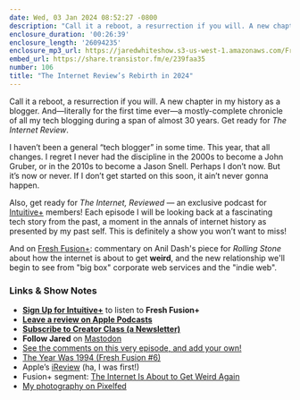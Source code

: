 ```yaml
---
date: Wed, 03 Jan 2024 08:52:27 -0800
description: "Call it a reboot, a resurrection if you will. A new chapter in my history as a blogger. And—literally for the first time ever—a mostly-complete chronicle of all my tech blogging during a span of almost 30 years. Get ready for The Internet Review."
enclosure_duration: '00:26:39'
enclosure_length: '26094235'
enclosure_mp3_url: https://jaredwhiteshow.s3-us-west-1.amazonaws.com/FreshFusion_Episode_106%20-%20The%20Internet%20Review%20Reborn.mp3
embed_url: https://share.transistor.fm/e/239faa35
number: 106
title: "The Internet Review’s Rebirth in 2024"
---
```


Call it a reboot, a resurrection if you will. A new chapter in my history as a blogger. And—literally for the first time ever—a mostly-complete chronicle of all my tech blogging during a span of almost 30 years. Get ready for _The Internet Review_.

I haven’t been a general “tech blogger” in some time. This year, that all changes. I regret I never had the discipline in the 2000s to become a John Gruber, or in the 2010s to become a Jason Snell. Perhaps I don’t now. But it’s now or never. If I don’t get started on this soon, it ain’t never gonna happen.

Also, get ready for _The Internet, Reviewed_ — an exclusive podcast for [Intuitive+](https://plus.intuitivefuture.com) members! Each episode I will be looking back at a fascinating tech story from the past, a moment in the annals of internet history as presented by my past self. This is definitely a show you won’t want to miss!

And on [Fresh Fusion+](https://plus.intuitivefuture.com): commentary on Anil Dash's piece for _Rolling Stone_ about how the internet is about to get **weird**, and the new relationship we'll begin to see from "big box" corporate web services and the "indie web".

### Links & Show Notes

* **[Sign Up for Intuitive+](https://plus.intuitivefuture.com)** to listen to **Fresh Fusion+**
* **[Leave a review on Apple Podcasts](https://podcasts.apple.com/us/podcast/fresh-fusion/id1387528457)**
* **[Subscribe to Creator Class (a Newsletter)](https://jaredwhite.com/creator-class)**
* **Follow Jared** on [Mastodon](https://indieweb.social/@jaredwhite)
* [See the comments on this very episode, and add your own!](https://jaredwhite.com/podcast/106)
* [The Year Was 1994 (Fresh Fusion #6)](https://jaredwhite.com/podcast/6)
* Apple’s [iReview](https://en.wikipedia.org/wiki/IReview) (ha, I was first!)
* Fusion+ segment: [The Internet Is About to Get Weird Again](https://www.rollingstone.com/culture/culture-commentary/internet-future-about-to-get-weird-1234938403/)
* [My photography on Pixelfed](https://pixelfed.social/@essentiallife)